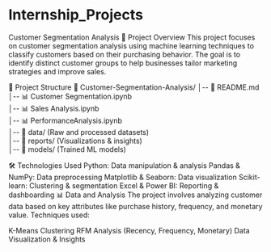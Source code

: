 # Internship_Projects

Customer Segmentation Analysis
📌 Project Overview
This project focuses on customer segmentation analysis using machine learning techniques to classify customers based on their purchasing behavior. The goal is to identify distinct customer groups to help businesses tailor marketing strategies and improve sales.

📂 Project Structure
📁 Customer-Segmentation-Analysis/
│-- 📜 README.md  
│-- 📊 Customer Segmentation.ipynb  
│-- 📊 Sales Analysis.ipynb  
│-- 📊 PerformanceAnalysis.ipynb  
│-- 📂 data/  (Raw and processed datasets)  
│-- 📂 reports/  (Visualizations & insights)  
│-- 📂 models/  (Trained ML models)  


🛠️ Technologies Used
Python: Data manipulation & analysis
Pandas & NumPy: Data preprocessing
Matplotlib & Seaborn: Data visualization
Scikit-learn: Clustering & segmentation
Excel & Power BI: Reporting & dashboarding
📊 Data and Analysis
The project involves analyzing customer data based on key attributes like purchase history, frequency, and monetary value. Techniques used:

K-Means Clustering
RFM Analysis (Recency, Frequency, Monetary)
Data Visualization & Insights
